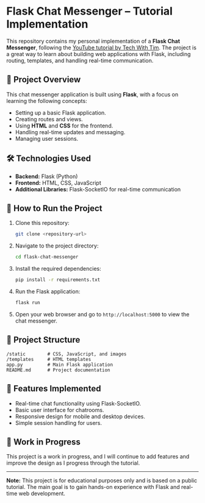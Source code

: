 # Flask Chat Messenger – Tutorial Implementation

This repository contains my personal implementation of a **Flask Chat Messenger**, following the [YouTube tutorial by Tech With Tim](https://www.youtube.com/watch?v=l9u_vm9aAmM). The project is a great way to learn about building web applications with Flask, including routing, templates, and handling real-time communication.

## 📄 **Project Overview**

This chat messenger application is built using **Flask**, with a focus on learning the following concepts:
- Setting up a basic Flask application.
- Creating routes and views.
- Using **HTML** and **CSS** for the frontend.
- Handling real-time updates and messaging.
- Managing user sessions.

## 🛠 **Technologies Used**

- **Backend:** Flask (Python)  
- **Frontend:** HTML, CSS, JavaScript  
- **Additional Libraries:** Flask-SocketIO for real-time communication

## 🚀 **How to Run the Project**

1. Clone this repository:
   ```bash
   git clone <repository-url>
   ```
2. Navigate to the project directory:
   ```bash
   cd flask-chat-messenger
   ```
3. Install the required dependencies:
   ```bash
   pip install -r requirements.txt
   ```
4. Run the Flask application:
   ```bash
   flask run
   ```
5. Open your web browser and go to `http://localhost:5000` to view the chat messenger.

## 📂 **Project Structure**

```
/static        # CSS, JavaScript, and images
/templates     # HTML templates
app.py         # Main Flask application
README.md      # Project documentation
```

## 🌟 **Features Implemented**

- Real-time chat functionality using Flask-SocketIO.
- Basic user interface for chatrooms.
- Responsive design for mobile and desktop devices.
- Simple session handling for users.

## 🔧 **Work in Progress**

This project is a work in progress, and I will continue to add features and improve the design as I progress through the tutorial.

---

**Note:** This project is for educational purposes only and is based on a public tutorial. The main goal is to gain hands-on experience with Flask and real-time web development.
